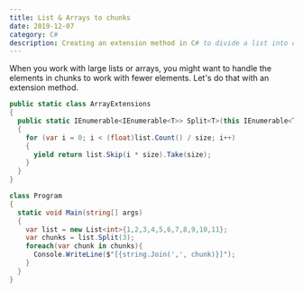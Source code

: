 ```yaml
---
title: List & Arrays to chunks
date: 2019-12-07
category: C#
description: Creating an extension method in C# to divide a list into chunks.
---
```


When you work with large lists or arrays, you might want to handle the elements in chunks to work with fewer elements. Let's do that with an extension method.

```csharp
public static class ArrayExtensions
{
  public static IEnumerable<IEnumerable<T>> Split<T>(this IEnumerable<T> list, int size)
  {
    for (var i = 0; i < (float)list.Count() / size; i++)
    {
      yield return list.Skip(i * size).Take(size);
    }
  }
}

class Program
{
  static void Main(string[] args)
  {
    var list = new List<int>{1,2,3,4,5,6,7,8,9,10,11};
    var chunks = list.Split(3);
    foreach(var chunk in chunks){
      Console.WriteLine($"[{string.Join(',', chunk)}]");
    }
  }
}
```
